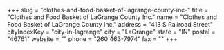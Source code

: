 +++
slug = "clothes-and-food-basket-of-lagrange-county-inc-"
title = "Clothes and Food Basket of LaGrange County Inc."
name = "Clothes and Food Basket of LaGrange County Inc."
address = "413 S Railroad Street"
cityIndexKey = "city-in-lagrange"
city = "LaGrange"
state = "IN"
postal = "46761"
website = ""
phone = "260 463-7974"
fax = ""
+++
